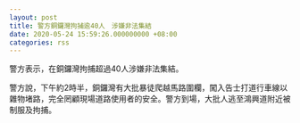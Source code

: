 ```yaml
---
layout: post
title: 警方銅鑼灣拘捕逾40人　涉嫌非法集結
date: 2020-05-24 15:59:26.000000000 +08:00
categories: rss
---
```


警方表示，在銅鑼灣拘捕超過40人涉嫌非法集結。

警方說，下午約2時半，銅鑼灣有大批暴徒爬越馬路圍欄，闖入告士打道行車線以雜物堵路，完全罔顧現場道路使用者的安全。警方到場，大批人逃至鴻興道附近被制服及拘捕。
